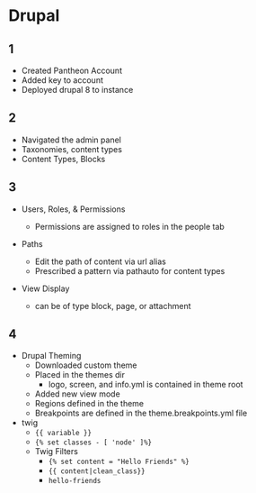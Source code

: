 # Drupal

## 1

- Created Pantheon Account
- Added key to account
- Deployed drupal 8 to instance

## 2

- Navigated the admin panel
- Taxonomies, content types
- Content Types, Blocks

## 3

- Users, Roles, & Permissions
  - Permissions are assigned to roles in the people tab

- Paths
  - Edit the path of content via url alias
  - Prescribed a pattern via pathauto for content types

- View Display
  - can be of type block, page, or attachment

## 4

- Drupal Theming
  - Downloaded custom theme
  - Placed in the themes dir
    - logo, screen, and info.yml is contained in theme root
  - Added new view mode
  - Regions defined in the theme
  - Breakpoints are defined in the theme.breakpoints.yml file
- twig
  - `{{ variable }}`
  - `{% set classes - [ 'node' ]%}`
  - Twig Filters
    - `{% set content = "Hello Friends" %}`
    - `{{ content|clean_class}}`
    - `hello-friends`
